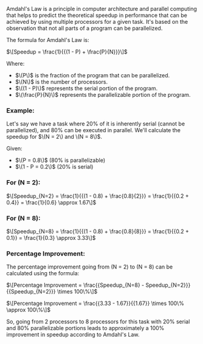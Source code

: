 Amdahl's Law is a principle in computer architecture and parallel computing that helps to predict the theoretical speedup in performance that can be achieved by using multiple processors for a given task. It's based on the observation that not all parts of a program can be parallelized.

The formula for Amdahl's Law is:

$\[Speedup = \frac{1}{{(1 - P) + \frac{P}{N}}}\]$

Where:
- $\(P\)$ is the fraction of the program that can be parallelized.
- $\(N\)$ is the number of processors.
- $\((1 - P)\)$ represents the serial portion of the program.
- $\(\frac{P}{N}\)$ represents the parallelizable portion of the program.

### Example:

Let's say we have a task where 20% of it is inherently serial (cannot be parallelized), and 80% can be executed in parallel. We'll calculate the speedup for $\(N = 2\) and \(N = 8\)$.

Given:
- $\(P = 0.8\)$ (80% is parallelizable)
- $\(1 - P = 0.2\)$ (20% is serial)

### For \(N = 2\):

$\[Speedup_{N=2} = \frac{1}{{(1 - 0.8) + \frac{0.8}{2}}} = \frac{1}{{0.2 + 0.4}} = \frac{1}{0.6} \approx 1.67\]$

### For \(N = 8\):

$\[Speedup_{N=8} = \frac{1}{{(1 - 0.8) + \frac{0.8}{8}}} = \frac{1}{{0.2 + 0.1}} = \frac{1}{0.3} \approx 3.33\]$

### Percentage Improvement:

The percentage improvement going from \(N = 2\) to \(N = 8\) can be calculated using the formula:

$\[Percentage Improvement = \frac{{Speedup_{N=8} - Speedup_{N=2}}}{{Speedup_{N=2}}} \times 100\%\]$

$\[Percentage Improvement = \frac{{3.33 - 1.67}}{{1.67}} \times 100\% \approx 100\%\]$

So, going from 2 processors to 8 processors for this task with 20% serial and 80% parallelizable portions leads to approximately a 100% improvement in speedup according to Amdahl's Law.

